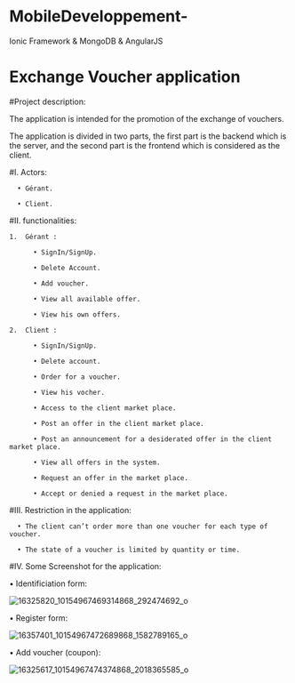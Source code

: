 # MobileDeveloppement-
Ionic Framework &amp; MongoDB &amp; AngularJS
# Exchange Voucher application


#Project description:

The application is intended for the promotion of the exchange of vouchers.

The application is divided in two parts, the first part is the backend which is the server, and the second part is the frontend which is considered as the client. 

#I.	Actors:

      •	Gérant.

      •	Client.

#II.	functionalities:

    1.	Gérant :

          •	SignIn/SignUp.

          •	Delete Account.

          •	Add voucher.

          •	View all available offer.

          •	View his own offers.

    2.	Client :

          •	SignIn/SignUp.
          
          •	Delete account.

          •	Order for a voucher.

          •	View his vocher.

          •	Access to the client market place.

          •	Post an offer in the client market place.

          •	Post an announcement for a desiderated offer in the client market place.

          •	View all offers in the system.

          •	Request an offer in the market place.

          •	Accept or denied a request in the market place.

#III.	Restriction in the application:

      •	The client can’t order more than one voucher for each type of voucher.

      •	The state of a voucher is limited by quantity or time.

#IV.	Some Screenshot for the application:


 •	Identificiation form:
 
![16325820_10154967469314868_292474692_o](https://cloud.githubusercontent.com/assets/15886418/22389638/f63b2108-e4e6-11e6-89c1-77e61591e34e.png)

 •    Register form:
 
![16357401_10154967472689868_1582789165_o](https://cloud.githubusercontent.com/assets/15886418/22389639/f63c2288-e4e6-11e6-8403-2e67ddea9a42.png)

 •	Add voucher (coupon):
 
![16325617_10154967474374868_2018365585_o](https://cloud.githubusercontent.com/assets/15886418/22389637/f5f00d80-e4e6-11e6-8b86-84d76e2db02a.png)
